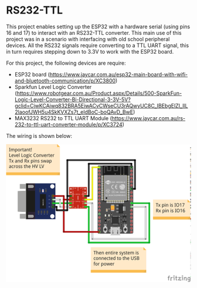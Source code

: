 # RS232-TTL

This project enables setting up the ESP32 with a hardware serial (using pins 16 and 17) to interact with an RS232-TTL converter.
This main use of this project was in a scenario with interfacing with old school peripheral devices.
All the RS232 signals require converting to a TTL UART signal, this in turn requires stepping down to 3.3V to work with the ESP32 board.

For this project, the following devices are require:
- ESP32 board (https://www.jaycar.com.au/esp32-main-board-with-wifi-and-bluetooth-communication/p/XC3800)
- Sparkfun Level Logic Converter (https://www.robotgear.com.au/Product.aspx/Details/500-SparkFun-Logic-Level-Converter-Bi-Directional-3-3V-5V?gclid=CjwKCAjwq832BRA5EiwACvCWseCU3rAQwyUC8C_IBEbgElZI_llL2laoofJWH5u4SkKVXZs7t_eldBoC-boQAvD_BwE)
- MAX3232 RS232 to TTL UART Module (https://www.jaycar.com.au/rs-232-to-ttl-uart-converter-module/p/XC3724)

The wiring is shown below:

![Image of layout](https://raw.githubusercontent.com/gazzenger/esp32-projects/master/rs232-ttl/hardware-serial_bb.png)
